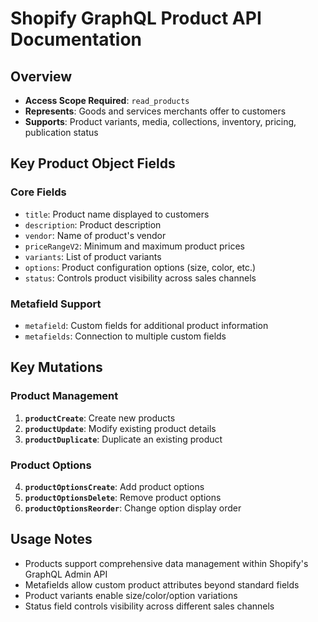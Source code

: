 # Shopify GraphQL Product API Documentation

## Overview
- **Access Scope Required**: `read_products`
- **Represents**: Goods and services merchants offer to customers
- **Supports**: Product variants, media, collections, inventory, pricing, publication status

## Key Product Object Fields

### Core Fields
- `title`: Product name displayed to customers
- `description`: Product description  
- `vendor`: Name of product's vendor
- `priceRangeV2`: Minimum and maximum product prices
- `variants`: List of product variants
- `options`: Product configuration options (size, color, etc.)
- `status`: Controls product visibility across sales channels

### Metafield Support
- `metafield`: Custom fields for additional product information
- `metafields`: Connection to multiple custom fields

## Key Mutations

### Product Management
1. **`productCreate`**: Create new products
2. **`productUpdate`**: Modify existing product details
3. **`productDuplicate`**: Duplicate an existing product

### Product Options
4. **`productOptionsCreate`**: Add product options
5. **`productOptionsDelete`**: Remove product options  
6. **`productOptionsReorder`**: Change option display order

## Usage Notes
- Products support comprehensive data management within Shopify's GraphQL Admin API
- Metafields allow custom product attributes beyond standard fields
- Product variants enable size/color/option variations
- Status field controls visibility across different sales channels